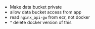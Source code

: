 - Make data bucket private
- allow data bucket access from app
- read `nginx_api-gw` from ecr, not docker
- ^ delete docker version of this
